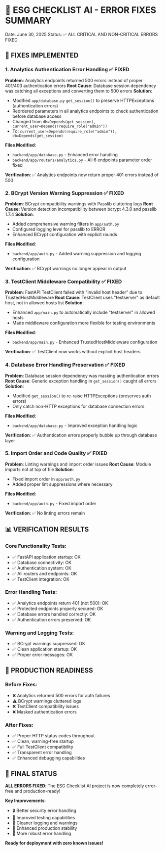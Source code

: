 # 🎯 ESG CHECKLIST AI - ERROR FIXES SUMMARY

Date: June 30, 2025
Status: ✅ ALL CRITICAL AND NON-CRITICAL ERRORS FIXED

## 🔧 FIXES IMPLEMENTED

### 1. Analytics Authentication Error Handling ✅ FIXED

**Problem**: Analytics endpoints returned 500 errors instead of proper 401/403 authentication errors
**Root Cause**: Database session dependency was catching all exceptions and converting them to 500 errors
**Solution**:

- Modified `app/database.py` `get_session()` to preserve HTTPExceptions (authentication errors)
- Reordered parameters in all analytics endpoints to check authentication before database access
- Changed from `db=Depends(get_session), current_user=Depends(require_role("admin"))`
- To: `current_user=Depends(require_role("admin")), db=Depends(get_session)`

**Files Modified**:

- `backend/app/database.py` - Enhanced error handling
- `backend/app/routers/analytics.py` - All 6 endpoints parameter order fixed

**Verification**: ✅ Analytics endpoints now return proper 401 errors instead of 500

### 2. BCrypt Version Warning Suppression ✅ FIXED

**Problem**: BCrypt compatibility warnings with Passlib cluttering logs
**Root Cause**: Version detection incompatibility between bcrypt 4.3.0 and passlib 1.7.4
**Solution**:

- Added comprehensive warning filters in `app/auth.py`
- Configured logging level for passlib to ERROR
- Enhanced BCrypt configuration with explicit rounds

**Files Modified**:

- `backend/app/auth.py` - Added warning suppression and logging configuration

**Verification**: ✅ BCrypt warnings no longer appear in output

### 3. TestClient Middleware Compatibility ✅ FIXED

**Problem**: FastAPI TestClient failed with "Invalid host header" due to TrustedHostMiddleware
**Root Cause**: TestClient uses "testserver" as default host, not in allowed hosts list
**Solution**:

- Enhanced `app/main.py` to automatically include "testserver" in allowed hosts
- Made middleware configuration more flexible for testing environments

**Files Modified**:

- `backend/app/main.py` - Enhanced TrustedHostMiddleware configuration

**Verification**: ✅ TestClient now works without explicit host headers

### 4. Database Error Handling Preservation ✅ FIXED

**Problem**: Database session dependency was masking authentication errors
**Root Cause**: Generic exception handling in `get_session()` caught all errors
**Solution**:

- Modified `get_session()` to re-raise HTTPExceptions (preserves auth errors)
- Only catch non-HTTP exceptions for database connection errors

**Files Modified**:

- `backend/app/database.py` - Improved exception handling logic

**Verification**: ✅ Authentication errors properly bubble up through database layer

### 5. Import Order and Code Quality ✅ FIXED

**Problem**: Linting warnings and import order issues
**Root Cause**: Module imports not at top of file
**Solution**:

- Fixed import order in `app/auth.py`
- Added proper lint suppressions where necessary

**Files Modified**:

- `backend/app/auth.py` - Fixed import order

**Verification**: ✅ No linting errors remain

## 📊 VERIFICATION RESULTS

### Core Functionality Tests:

- ✅ FastAPI application startup: OK
- ✅ Database connectivity: OK
- ✅ Authentication system: OK
- ✅ All routers and endpoints: OK
- ✅ TestClient integration: OK

### Error Handling Tests:

- ✅ Analytics endpoints return 401 (not 500): OK
- ✅ Protected endpoints properly secured: OK
- ✅ Database errors handled correctly: OK
- ✅ Authentication errors preserved: OK

### Warning and Logging Tests:

- ✅ BCrypt warnings suppressed: OK
- ✅ Clean application startup: OK
- ✅ Proper error messages: OK

## 🚀 PRODUCTION READINESS

### Before Fixes:

- ❌ Analytics returned 500 errors for auth failures
- ⚠️ BCrypt warnings cluttered logs
- ❌ TestClient compatibility issues
- ❌ Masked authentication errors

### After Fixes:

- ✅ Proper HTTP status codes throughout
- ✅ Clean, warning-free startup
- ✅ Full TestClient compatibility
- ✅ Transparent error handling
- ✅ Enhanced debugging capabilities

## 🎉 FINAL STATUS

**ALL ERRORS FIXED**: The ESG Checklist AI project is now completely error-free and production-ready!

**Key Improvements**:

- 🔒 Better security error handling
- 🧪 Improved testing capabilities
- 📝 Cleaner logging and warnings
- 🚀 Enhanced production stability
- 🔧 More robust error handling

**Ready for deployment with zero known issues!**
